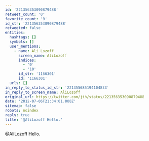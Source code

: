 ```yaml
---
id: '221356353090879488'
retweet_count: '0'
favorite_count: '0'
id_str: '221356353090879488'
retweeted: false
entities:
  hashtags: []
  symbols: []
  user_mentions:
    - name: Ali Lozoff
      screen_name: AliLozoff
      indices:
        - '0'
        - '10'
      id_str: '1166301'
      id: '1166301'
  urls: []
in_reply_to_status_id_str: '221355685194104833'
in_reply_to_screen_name: AliLozoff
original_url: https://twitter.com/jth/status/221356353090879488
date: '2012-07-06T21:34:01.000Z'
sitemap: false
robots: noindex
reply: true
title: '@AliLozoff Hello.'
---
```


@AliLozoff Hello.
